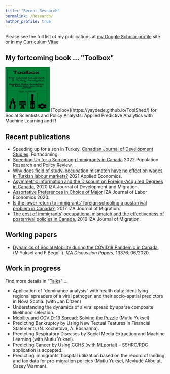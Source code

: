 ```yaml
---
title: "Recent Research"
permalink: /Research/
author_profile: true
---
```


Please see the full list of my publications at [my Google Scholar profile](https://scholar.google.ca/citations?user=8M2YA1QAAAAJ&hl=en) site or in my [Curriculum Vitae](http://yaydede.github.io/files/CV6.pdf) 

## My fortcoming book ... "Toolbox"  
<img src="/images/cover3.png"  width="140" height="140"> 
[Toolbox](https://yaydede.github.io/ToolShed/) for Social Scientists and Policy Analysts:  Applied Predictive Analytics with Machine Learning and R 

## Recent publications

- Speeding up for a son in Turkey. [Canadian Journal of Development Studies](https://www.tandfonline.com/toc/rcjd20/current).  Forthcoming.
- [Speeding Up for a Son among Immigrants in Canada](https://can01.safelinks.protection.outlook.com/?url=https%3A%2F%2Frdcu.be%2FcOII0&data=05%7C01%7Cyigit.aydede%40smu.ca%7C9f0dab420256465f479908da43754240%7C060b02ae57754360abbae2e29cca6627%7C1%7C0%7C637896468467357238%7CUnknown%7CTWFpbGZsb3d8eyJWIjoiMC4wLjAwMDAiLCJQIjoiV2luMzIiLCJBTiI6Ik1haWwiLCJXVCI6Mn0%3D%7C3000%7C%7C%7C&sdata=oNiZrzUHZH26FiPmJ8JWdTcVO%2FowlsnpiABRQ1U8cTU%3D&reserved=0) 2022 Population Research and Policy Review.
- [Why does field of study–occupation mismatch have no effect on wages in Turkish labour markets?](https://www.tandfonline.com/doi/abs/10.1080/00036846.2021.1937500) 2021 Applied Economics.
- [Asymmetric Information and the Discount on Foreign-Acquired Degrees in Canada](https://content.sciendo.com/view/journals/izajodm/10/1/article-20190002.xml), 2020 IZA Journal of Development and Migration.
- [Assortative Preferences in Choice of Major](https://sciendo.com/it/article/10.2478/izajole-2020-0006) IZA Journal of Labor Economics 2020. 
- [Is the lower return to immigrants’ foreign schooling a postarrival problem in Canada?](https://link.springer.com/article/10.1186/s40176-016-0076-9), 2017 IZA Journal of Migration.
- [The cost of immigrants’ occupational mismatch and the effectiveness of postarrival policies in Canada](https://link.springer.com/article/10.1186/s40176-016-0057-z), 2016  IZA Journal of Migration.

## Working papers

 - [Dynamics of Social Mobility during the COVID19 Pandemic in Canada](https://www.iza.org/publications/dp/13376/dynamics-of-social-mobility-during-the-covid-19-pandemic-in-canada), (M.Yuksel and F.Begolli). *IZA Discussion Papers*, 13376. 06/2020.
 
## Work in progress
Find more details in "[Talks](https://yaydede.github.io/Presentations/)" ...
  
 - Application of “dominance analysis” with health data: Identifying regional spreaders of a viral pathogen and their socio-spatial predictors in Nova Scotia. (with Jan Ditzen)
 - Understanding the dynamics of a viral spread by sparse composite likelihood selection.
 - [Mobility and COVID-19 Spread: Solving the Puzzle](https://raw.githack.com/yaydede/Blog_posts/main/paper_v12.html) (Mutlu Yuksel). 
 - Predicting Bankruptcy by Using New Textual Features in Financial Statements (N. Kochetova, A. Boshanna). 
 - Predicting Respiratory Diseases by Social Media Extraction and Machine Learning (with Mutlu Yuksel). 
 - [Predicting Cancer by Using CCHS (with MLportal)](https://raw.githack.com/yaydede/MLportal/main/Presentation1.pdf) – SSHRC/RDC application is accepted. 
 - Predicting immigrants' hospital utilization based on the record of landing and tax data for pre-migration policies (Mutlu Yuksel, Mevlude Akbulut, Casey Warman).  


